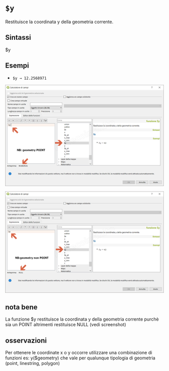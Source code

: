 # `$y`

Restituisce la coordinata y della geometria corrente.

## Sintassi

$y

## Esempi

* `$y → 12.2568971`

![](/img/geometria/$y/$y1.png)

![](/img/geometria/$y/$y2.png)

## nota bene

La funzione $y restituisce la coordinata y della geometria corrente purchè sia un POINT altrimenti restituisce NULL (vedi screenshot)

## osservazioni

Per ottenere le coordinate x o y occorre utilizzare una combinazione di funzioni es: y($geometry) che vale per qualunque tipologia di geometria (point, linestring, polygon)